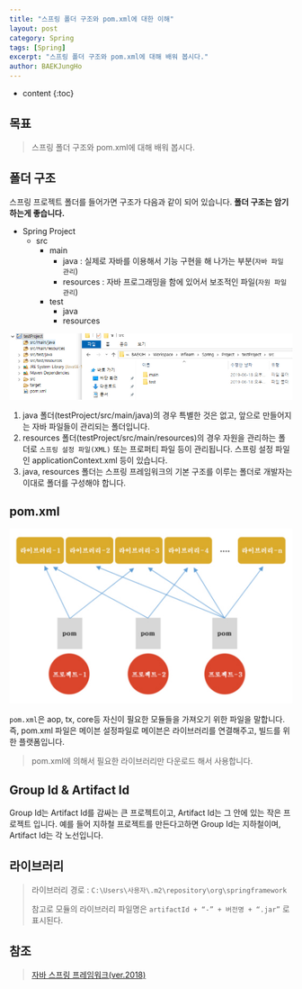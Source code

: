 ```yaml
---
title: "스프링 폴더 구조와 pom.xml에 대한 이해"
layout: post
category: Spring
tags: [Spring]
excerpt: "스프링 폴더 구조와 pom.xml에 대해 배워 봅시다."
author: BAEKJungHo
---
```


* content
{:toc}

## 목표

  > 스프링 폴더 구조와 pom.xml에 대해 배워 봅시다. 

## 폴더 구조

  스프링 프로젝트 폴더를 들어가면 구조가 다음과 같이 되어 있습니다. __폴더 구조는 암기 하는게 좋습니다.__

  - Spring Project
    - src
      - main
        - java : 실제로 자바를 이용해서 기능 구현을 해 나가는 부분(`자바 파일 관리`)
        - resources : 자바 프로그래밍을 함에 있어서 보조적인 파일(`자원 파일 관리`)
      - test
        - java
        - resources

  ![s7](/images/posts/201906/s7.jpg)

  1. java 폴더(testProject/src/main/java)의 경우 특별한 것은 없고, 앞으로 만들어지는 자바 파일들이 관리되는 폴더입니다.
  2. resources 폴더(testProject/src/main/resources)의 경우 자원을 관리하는 폴더로 `스프링 설정 파일(XML)` 또는 프로퍼티 파일 등이 관리됩니다.
  스프링 설정 파일인 applicationContext.xml 등이 있습니다.
  3. java, resources 폴더는 스프링 프레임워크의 기본 구조를 이루는 폴더로 개발자는 이대로 폴더를 구성해야 합니다.

## pom.xml

  ![s8](/images/posts/201906/s8.jpg)

  `pom.xml`은 aop, tx, core등 자신이 필요한 모듈들을 가져오기 위한 파일을 말합니다. 즉, pom.xml 파일은 메이븐 설정파일로 메이븐은 라이브러리를 연결해주고, 빌드를 위한 플랫폼입니다.

  > pom.xml에 의해서 필요한 라이브러리만 다운로드 해서 사용합니다.

## Group Id & Artifact Id

  Group Id는 Artifact Id를 감싸는 큰 프로젝트이고, Artifact Id는 그 안에 있는 작은 프로젝트 입니다. 예를 들어 지하철 프로젝트를 만든다고하면 Group Id는 지하철이며, Artifact Id는 각 노선입니다.

## 라이브러리

  > 라이브러리 경로 : `C:\Users\사용자\.m2\repository\org\springframework`
  >
  > 참고로 모듈의 라이브러리 파일명은 `artifactId + “-” + 버전명 + “.jar”` 로 표시된다.

## 참조

  > [자바 스프링 프레임워크(ver.2018)](https://www.inflearn.com/course/%EC%8A%A4%ED%94%84%EB%A7%81-%ED%94%84%EB%A0%88%EC%9E%84%EC%9B%8C%ED%81%AC_renew#)
